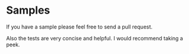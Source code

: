 # Samples

If you have a sample please feel free to send a pull request.

Also the tests are very concise and helpful. I would recommend taking a peek.